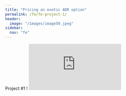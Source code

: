 ```yaml
---
title: "Pricing an exotic ADR option"
permalink: /fe/fe-project-1/
header:
  image: "/images/image50.jpeg"
sidebar:
  nav: "fe"
---
```


Project #1 !
![caterpillar](http:/dk2791.github.io/assets/pdf/Pricing_Exercise_v2.pdf)
